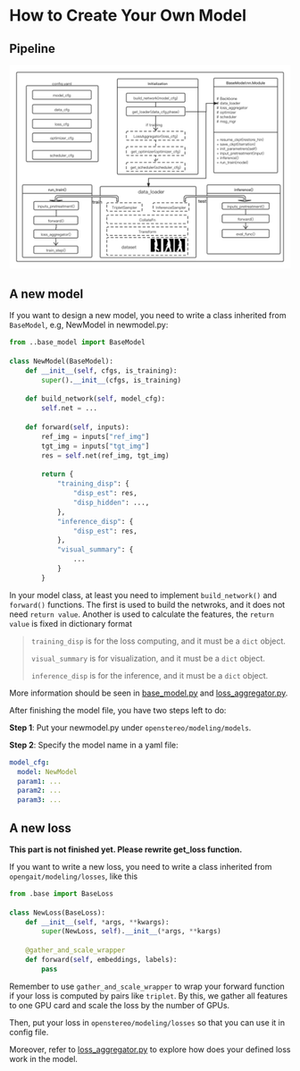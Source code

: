 # How to Create Your Own Model
## Pipeline
![Pipeline](../assets/pipeline.png)

## A new model
If you want to design a new model, you need to write a class inherited from `BaseModel`, e.g, NewModel in newmodel.py:
```python
from ..base_model import BaseModel

class NewModel(BaseModel):
    def __init__(self, cfgs, is_training):
        super().__init__(cfgs, is_training)

    def build_network(self, model_cfg):
        self.net = ...

    def forward(self, inputs):
        ref_img = inputs["ref_img"]
        tgt_img = inputs["tgt_img"]
        res = self.net(ref_img, tgt_img)

        return {
            "training_disp": {
                "disp_est": res,
                "disp_hidden": ...,
            },
            "inference_disp": {
                "disp_est": res,
            },
            "visual_summary": {
                ...
            }
        }

```
 In your model class, at least you need to implement `build_network()` and `forward()` functions. The first is used to build the netwroks, and it does not need `return value`. Another is used to calculate the features, the `return value` is fixed in dictionary format

> `training_disp` is for the loss computing, and it must be a `dict` object. 
> 
> `visual_summary` is for visualization, and it must be a `dict` object. 
> 
> `inference_disp` is for the inference, and it must be a `dict` object. 
> 


More information should be seen in [base_model.py](../opengait/modeling/base_model.py) and [loss_aggregator.py](../opengait/modeling/loss_aggregator.py).

After finishing the model file, you have two steps left to do:

**Step 1**: Put your newmodel.py under `openstereo/modeling/models`.

**Step 2**: Specify the model name in a yaml file:
```yaml
model_cfg:
  model: NewModel
  param1: ...
  param2: ...
  param3: ...
```

## A new loss 
**This part is not finished yet. Please rewrite get_loss function.**

If you want to write a new loss, you need to write a class inherited from `opengait/modeling/losses`, like this
```python
from .base import BaseLoss

class NewLoss(BaseLoss):
    def __init__(self, *args, **kwargs):
        super(NewLoss, self).__init__(*args, **kargs)

    @gather_and_scale_wrapper
    def forward(self, embeddings, labels):
        pass
```
Remember to use `gather_and_scale_wrapper` to wrap your forward function if your loss is computed by pairs like `triplet`. By this, we gather all features to one GPU card and scale the loss by the number of GPUs.

Then, put your loss in `openstereo/modeling/losses` so that you can use it in config file. 

Moreover, refer to [loss_aggregator.py](../opengait/modeling/loss_aggregator.py) to explore how does your defined loss work in the model.
